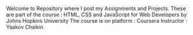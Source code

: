 Welcome to Repository where I post my Assignments and Projects.
These are part of the course : HTML, CSS and JavaScript for Web Developers by Johns Hopkins University
The course is on platform : Coursera
Instructor : Yaakov Chaikin
